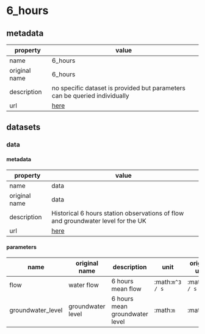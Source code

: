 # 6_hours

## metadata

| property      | value                                                                      |
|---------------|----------------------------------------------------------------------------|
| name          | 6_hours                                                                    |
| original name | 6_hours                                                                    |
| description   | no specific dataset is provided but parameters can be queried individually |
| url           | [here](https://environment.data.gov.uk/hydrology/doc/reference)            |

## datasets

### data

#### metadata

| property      | value                                                                            |
|---------------|----------------------------------------------------------------------------------|
| name          | data                                                                             |
| original name | data                                                                             |
| description   | Historical 6 hours station observations of flow and groundwater level for the UK |
| url           | [here](https://environment.data.gov.uk/hydrology/doc/reference)                  |

#### parameters

| name              | original name     | description                    | unit            | original unit   | constraints     |
|-------------------|-------------------|--------------------------------|-----------------|-----------------|-----------------|
| flow              | water flow        | 6 hours mean flow              | :math:`m^3 / s` | :math:`m^3 / s` | :math:`\geq{0}` |
| groundwater_level | groundwater level | 6 hours mean groundwater level | :math:`m`       | :math:`m`       | :math:`\geq{0}` |
